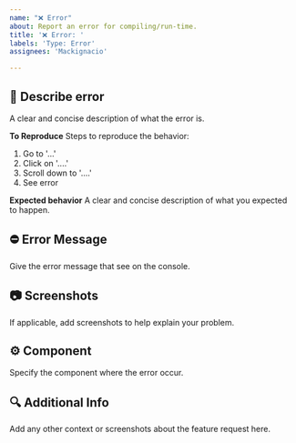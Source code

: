 ```yaml
---
name: "❌ Error"
about: Report an error for compiling/run-time.
title: '❌ Error: '
labels: 'Type: Error'
assignees: 'Mackignacio'

---
```


## 📝 Describe error
A clear and concise description of what the error is.

**To Reproduce**
Steps to reproduce the behavior:
1. Go to '...'
2. Click on '....'
3. Scroll down to '....'
4. See error

**Expected behavior**
A clear and concise description of what you expected to happen.

## ⛔️ Error Message
Give the error message that see on the console. 

## 📷 Screenshots
If applicable, add screenshots to help explain your problem.

## ⚙️ Component
Specify the component where the error occur.

## 🔍 Additional Info
Add any other context or screenshots about the feature request here.
